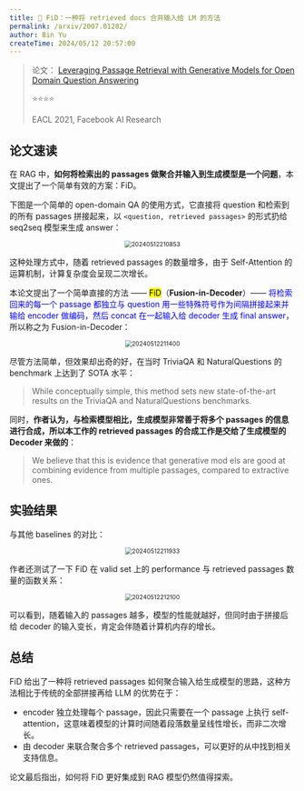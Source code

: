 ```yaml
---
title: 🐋 FiD：一种将 retrieved docs 合并输入给 LM 的方法
permalink: /arxiv/2007.01282/
author: Bin Yu
createTime: 2024/05/12 20:57:00
---
```


> 论文： [Leveraging Passage Retrieval with Generative Models for Open Domain Question Answering](https://aclanthology.org/2021.eacl-main.74)
> 
> ⭐⭐⭐⭐
>
> EACL 2021, Facebook AI Research

## 论文速读

在 RAG 中，**如何将检索出的 passages 做聚合并输入到生成模型是一个问题**，本文提出了一个简单有效的方案：FiD。

下图是一个简单的 open-domain QA 的使用方式，它直接将 question 和检索到的所有 passages 拼接起来，以 `<question, retrieved passages>` 的形式扔给 seq2seq 模型来生成 answer：

<center><img src="https://notebook-img-1304596351.cos.ap-beijing.myqcloud.com/img/20240512210853.png" alt="20240512210853" style="zoom:75%;"></center>

这种处理方式中，随着 retrieved passages 的数量增多，由于 Self-Attention 的运算机制，计算复杂度会呈现二次增长。

本论文提出了一个简单直接的方法 —— <mark>FiD</mark>（**Fusion-in-Decoder**）—— <font color=blue>将检索回来的每一个 passage 都独立与 question 用一些特殊符号作为间隔拼接起来并输给 encoder 做编码，然后 concat 在一起输入给 decoder 生成 final answer</font>，所以称之为 Fusion-in-Decoder：

<center><img src="https://notebook-img-1304596351.cos.ap-beijing.myqcloud.com/img/20240512211400.png" alt="20240512211400" style="zoom:75%;"></center>

尽管方法简单，但效果却出奇的好，在当时 TriviaQA 和 NaturalQuestions 的 benchmark 上达到了 SOTA 水平：

> While conceptually simple, this method sets new state-of-the-art results on the TriviaQA and NaturalQuestions benchmarks.

同时，**作者认为，与检索模型相比，生成模型非常善于将多个 passages 的信息进行合成，所以本工作的 retrieved passages 的合成工作是交给了生成模型的 Decoder 来做的**：

> We believe that this is evidence that generative mod els are good at combining evidence from multiple passages, compared to extractive ones.

## 实验结果

与其他 baselines 的对比：

<center><img src="https://notebook-img-1304596351.cos.ap-beijing.myqcloud.com/img/20240512211933.png" alt="20240512211933" style="zoom:75%;"></center>

作者还测试了一下 FiD 在 valid set 上的 performance 与 retrieved passages 数量的函数关系：

<center><img src="https://notebook-img-1304596351.cos.ap-beijing.myqcloud.com/img/20240512212100.png" alt="20240512212100" style="zoom:75%;"></center>

可以看到，随着输入的 passages 越多，模型的性能就越好，但同时由于拼接后给 decoder 的输入变长，肯定会伴随着计算机内存的增长。

## 总结

FiD 给出了一种将 retrieved passages 如何聚合输入给生成模型的思路，这种方法相比于传统的全部拼接再给 LLM 的优势在于：

- encoder 独立处理每个 passage，因此只需要在一个 passage 上执行 self-attention，这意味着模型的计算时间随着段落数量呈线性增长，而非二次增长。
- 由 decoder 来联合聚合多个 retrieved passages，可以更好的从中找到相关支持信息。

论文最后指出，如何将 FiD 更好集成到 RAG 模型仍然值得探索。